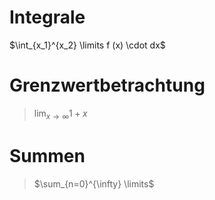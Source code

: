 
# Integrale

$\int_{x_1}^{x_2} \limits f (x) \cdot dx$

# Grenzwertbetrachtung

>$\lim_{x \to \infty} \limits  1+x$

# Summen

>$\sum_{n=0}^{\infty} \limits$ 
